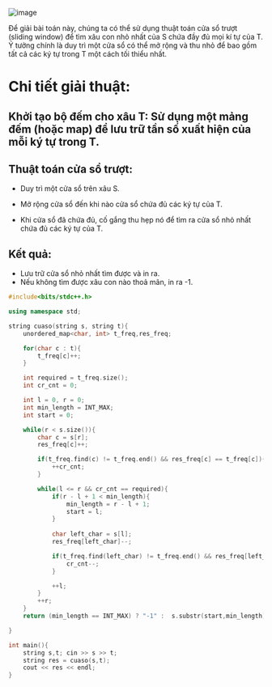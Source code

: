 ![image](https://github.com/user-attachments/assets/174558cb-58ca-451a-982e-dda52a50ea2d)

Để giải bài toán này, chúng ta có thể sử dụng thuật toán cửa sổ trượt (sliding window) để tìm xâu con nhỏ nhất của S chứa đầy đủ mọi kí tự của T. Ý tưởng chính là duy trì một cửa sổ có thể mở rộng và thu nhỏ để bao gồm tất cả các ký tự trong T một cách tối thiểu nhất.

# Chi tiết giải thuật:

## Khởi tạo bộ đếm cho xâu T: Sử dụng một mảng đếm (hoặc map) để lưu trữ tần số xuất hiện của mỗi ký tự trong T.

## Thuật toán cửa sổ trượt:

- Duy trì một cửa sổ trên xâu S.

- Mở rộng cửa sổ đến khi nào cửa sổ chứa đủ các ký tự của T.

- Khi cửa sổ đã chứa đủ, cố gắng thu hẹp nó để tìm ra cửa sổ nhỏ nhất chứa đủ các ký tự của T.

## Kết quả:

- Lưu trữ cửa sổ nhỏ nhất tìm được và in ra.
- Nếu không tìm được xâu con nào thoả mãn, in ra -1.

```cpp
#include<bits/stdc++.h>

using namespace std;

string cuaso(string s, string t){
    unordered_map<char, int> t_freq,res_freq;

    for(char c : t){
        t_freq[c]++;
    }

    int required = t_freq.size();
    int cr_cnt = 0;

    int l = 0, r = 0;
    int min_length = INT_MAX;
    int start = 0;

    while(r < s.size()){
        char c = s[r];
        res_freq[c]++;

        if(t_freq.find(c) != t_freq.end() && res_freq[c] == t_freq[c]){
            ++cr_cnt;
        }

        while(l <= r && cr_cnt == required){
            if(r - l + 1 < min_length){
                min_length = r - l + 1;
                start = l;
            }
            
            char left_char = s[l];
            res_freq[left_char]--;

            if(t_freq.find(left_char) != t_freq.end() && res_freq[left_char] < t_freq[left_char]){
                cr_cnt--;
            }

            ++l;
        }
        ++r;
    }
    return (min_length == INT_MAX) ? "-1" :  s.substr(start,min_length);

}

int main(){
    string s,t; cin >> s >> t;
    string res = cuaso(s,t);
    cout << res << endl;
}
```
